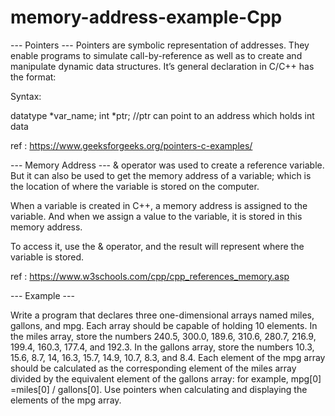 # memory-address-example-Cpp

--- Pointers ---
Pointers are symbolic representation of addresses. They enable programs to simulate call-by-reference
as well as to create and manipulate dynamic data structures. It’s general declaration in C/C++ has the format:

Syntax:

datatype *var_name; 
int *ptr;   //ptr can point to an address which holds int data

ref : https://www.geeksforgeeks.org/pointers-c-examples/

--- Memory Address ---
& operator was used to create a reference variable. But it can also be used to get the memory address of 
a variable; which is the location of where the variable is stored on the computer.

When a variable is created in C++, a memory address is assigned to the variable. And when we assign a value 
to the variable, it is stored in this memory address.

To access it, use the & operator, and the result will represent where the variable is stored.

ref : https://www.w3schools.com/cpp/cpp_references_memory.asp

--- Example ---

Write a program that declares three one-dimensional arrays named miles, gallons, and mpg. Each 
array should be capable of holding 10 elements. In the miles array, store the numbers 240.5, 
300.0, 189.6, 310.6, 280.7, 216.9, 199.4, 160.3, 177.4, and 192.3. In the gallons array, store the 
numbers 10.3, 15.6, 8.7, 14, 16.3, 15.7, 14.9, 10.7, 8.3, and 8.4. Each element of the mpg array 
should be calculated as the corresponding element of the miles array divided by the equivalent 
element of the gallons array: for example, mpg[0] =miles[0] / gallons[0]. Use pointers when 
calculating and displaying the elements of the mpg array.

